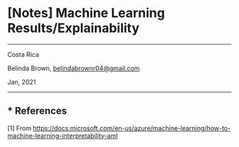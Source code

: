 # [Notes] Machine Learning Results/Explainability
----------

Costa Rica

Belinda Brown, belindabrownr04@gmail.com

Jan, 2021

----------

## 

## * References 
[1] From  https://docs.microsoft.com/en-us/azure/machine-learning/how-to-machine-learning-interpretability-aml <br/>
